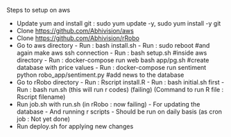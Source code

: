 Steps to setup on aws

- Update yum and install git  : sudo yum update -y, sudo yum install -y git
- Clone https://github.com/Abhivision/aws
- Clone https://github.com/Abhivision/rRobo
- Go to aws directory
      - Run : bash install.sh
      - Run : sudo reboot #and again make aws ssh connection
      - Run : bash setup.sh #inside aws directory
      - Run : docker-compose run web bash app/pg.sh #create database with price values
      - Run : docker-compose run sentiment  python robo_app/sentiment.py #add news to the database 
- Go to rRobo directory 
      - Run : Rscript install.R
      - Run : bash initial.sh first 
      - Run : bash run.sh (this will run r codes) (failing)
  (Command to run R file : Rscript filename)
- Run job.sh with run.sh (in rRobo : now failing) 
      - For updating the database
      - And running r scripts
      - Should be run on daily basis (as cron job : Not yet done)
- Run deploy.sh for applying new changes
